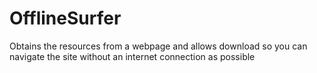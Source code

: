 # OfflineSurfer
Obtains the resources from a webpage and allows download so you can navigate the site without an internet connection as possible
